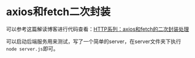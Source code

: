 # axios和fetch二次封装

可以参考这篇解读博客进行代码查看：[HTTP系列：axios和fetch的二次封装处理](https://juejin.cn/post/6986648201823125541/)

可以启动后端服务用来测试，写了一个简单的server，在server文件夹下执行`node server.js`即可。
